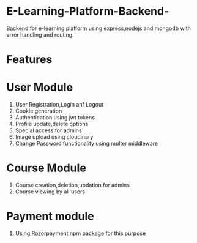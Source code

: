 # E-Learning-Platform-Backend-
Backend for e-learning platform using express,nodejs and mongodb with error handling and routing.


# Features

# User Module
1. User Registration,Login anf Logout
2. Cookie generation
3. Authentication using jwt tokens
4. Profile update,delete options
5. Special access for admins
6. Image upload using cloudinary
7. Change Password functionality using multer middleware

# Course Module
1. Course creation,deletion,updation for admins
2. Course viewing by all users

# Payment module
1. Using Razorpayment npm package for this purpose
